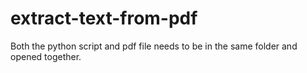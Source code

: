 # extract-text-from-pdf
Both the python script and pdf file needs to be in the same folder and opened together.
